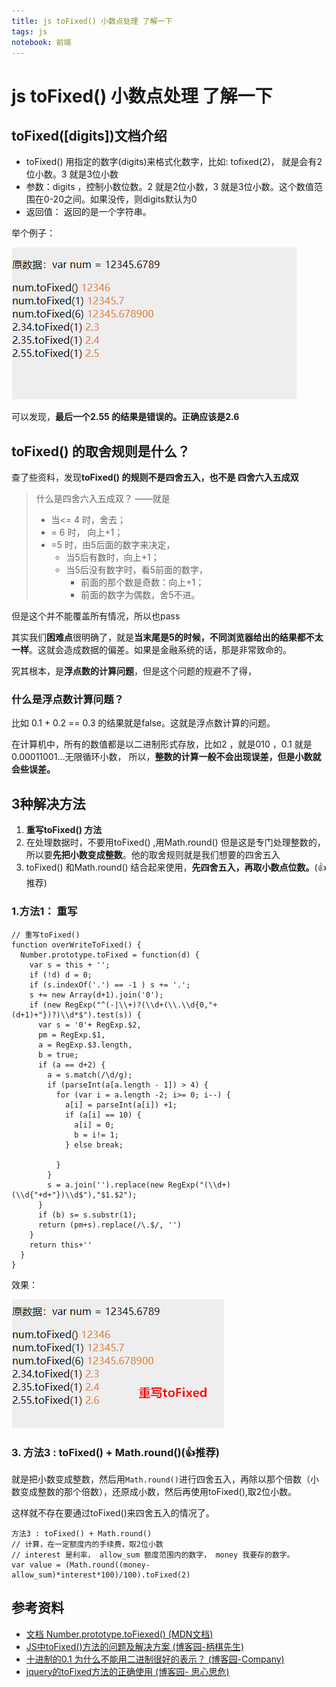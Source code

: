 ```yaml
---
title: js toFixed() 小数点处理 了解一下
tags: js
notebook: 前端
---
```

# js toFixed() 小数点处理 了解一下
## toFixed([digits])文档介绍
- toFixed() 用指定的数字(digits)来格式化数字，比如: tofixed(2)， 就是会有2位小数。3 就是3位小数
- 参数：digits ，控制小数位数。2 就是2位小数，3 就是3位小数。这个数值范围在0-20之间。如果没传，则digits默认为0
- 返回值： 返回的是一个字符串。

举个例子：

![](https://raw.githubusercontent.com/heihuahe/myGallery/master/noteImage/.1552291748107.png)

可以发现，**最后一个2.55 的结果是错误的。正确应该是2.6**

## toFixed() 的取舍规则是什么？
查了些资料，发现**toFixed() 的规则不是四舍五入，也不是 四舍六入五成双**

> 什么是四舍六入五成双？
> ——就是
> - 当<= 4 时，舍去；
> - = 6 时， 向上+1；
> - =5 时，由5后面的数字来决定，
>   - 当5后有数时，向上+1；
>   - 当5后没有数字时，看5前面的数字，
>     - 前面的那个数是奇数：向上+1；
>     - 前面的数字为偶数，舍5不进。

但是这个并不能覆盖所有情况，所以也pass

其实我们**困难点**很明确了，就是**当末尾是5的时候，不同浏览器给出的结果都不太一样**。这就会造成数据的偏差。如果是金融系统的话，那是非常致命的。

究其根本，是**浮点数的计算问题**，但是这个问题的规避不了得，
### 什么是浮点数计算问题？
比如 0.1 + 0.2 == 0.3 的结果就是false。这就是浮点数计算的问题。

在计算机中，所有的数值都是以二进制形式存放，比如2 ，就是010 ，0.1 就是 0.00011001…无限循环小数， 所以，**整数的计算一般不会出现误差，但是小数就会些误差。**

## 3种解决方法
1. **重写toFixed() 方法**
2. 在处理数据时，不要用toFixed() ,用Math.round() 但是这是专门处理整数的，所以要**先把小数变成整数**。他的取舍规则就是我们想要的四舍五入
3. toFixed() 和Math.round() 结合起来使用，**先四舍五入，再取小数点位数。**(:+1:推荐)

### 1.方法1： 重写
```
// 重写toFixed()
function overWriteToFixed() {
  Number.prototype.toFixed = function(d) {
    var s = this + '';
    if (!d) d = 0;
    if (s.indexOf('.') == -1 ) s += '.';
    s += new Array(d+1).join('0');
    if (new RegExp("^(-|\\+)?(\\d+(\\.\\d{0,"+(d+1)+"})?)\\d*$").test(s)) {
      var s = '0'+ RegExp.$2,
      pm = RegExp.$1,
      a = RegExp.$3.length,
      b = true;
      if (a == d+2) {
        a = s.match(/\d/g);
        if (parseInt(a[a.length - 1]) > 4) {
          for (var i = a.length -2; i>= 0; i--) {
            a[i] = parseInt(a[i]) +1;
            if (a[i] == 10) {
              a[i] = 0;
              b = i!= 1;
            } else break;

          }
        }
        s = a.join('').replace(new RegExp("(\\d+)(\\d{"+d+"})\\d$"),"$1.$2");
      }
      if (b) s= s.substr(1);
      return (pm+s).replace(/\.$/, '')
    }
    return this+''
  }
}
```
效果：

![](https://raw.githubusercontent.com/heihuahe/myGallery/master/noteImage/.1552294576257.png)
### 3. 方法3 : toFixed() + Math.round()(:+1:推荐)
就是把小数变成整数，然后用`Math.round()`进行四舍五入，再除以那个倍数（小数变成整数的那个倍数），还原成小数，然后再使用toFixed(),取2位小数。

这样就不存在要通过toFixed()来四舍五入的情况了。

```
方法3 : toFixed() + Math.round()
// 计算，在一定额度内的手续费，取2位小数
// interest 是利率， allow_sum 额度范围内的数字， money 我要存的数字。
var value = (Math.round((money-allow_sum)*interest*100)/100).toFixed(2)
```

## 参考资料
- [文档 Number.prototype.toFiexed() (MDN文档)](https://developer.mozilla.org/en-US/docs/Web/JavaScript/Reference/Global_Objects/Number/toFixed)
- [JS中toFixed()方法的问题及解决方案 (博客园-柄棋先生)](https://www.cnblogs.com/wangsaiming/p/4644790.html)
- [十进制的0.1 为什么不能用二进制很好的表示？ (博客园-Company)](https://www.cnblogs.com/fandong90/p/5397260.html)
- [jquery的toFixed方法的正确使用 (博客园- 思心思危)](https://www.cnblogs.com/zengguowang/p/5981626.html)





